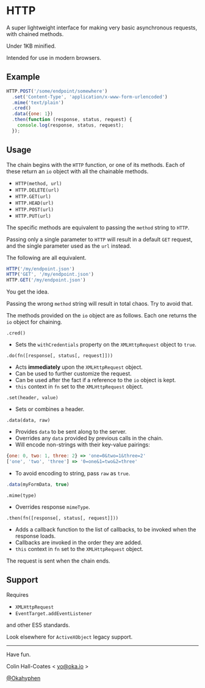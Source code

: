 # HTTP

A super lightweight interface for making very basic asynchronous requests, with chained methods.

Under 1KB minified.

Intended for use in modern browsers.

## Example

```JavaScript
HTTP.POST('/some/endpoint/somewhere')
  .set('Content-Type', 'application/x-www-form-urlencoded')
  .mime('text/plain')
  .cred()
  .data({one: 1})
  .then(function (response, status, request) {
    console.log(response, status, request);
  });
```

## Usage

The chain begins with the `HTTP` function, or one of its methods. Each of these return an `io` object with all the chainable methods.

- `HTTP(method, url)`
- `HTTP.DELETE(url)`
- `HTTP.GET(url)`
- `HTTP.HEAD(url)`
- `HTTP.POST(url)`
- `HTTP.PUT(url)`

The specific methods are equivalent to passing the `method` string to `HTTP`.

Passing only a single parameter  to `HTTP` will result in a default `GET` request, and the single parameter used as the `url` instead.

The following are all equivalent.

```JavaScript
HTTP('/my/endpoint.json')
HTTP('GET', '/my/endpoint.json')
HTTP.GET('/my/endpoint.json')
```

You get the idea.

Passing the wrong `method` string will result in total chaos. Try to avoid that.

The methods provided on the `io` object are as follows. Each one returns the `io` object for chaining.

`.cred()`

- Sets the `withCredentials` property on the `XMLHttpRequest` object to `true`.

`.do(fn([response[, status[, request]]))`

- Acts __immediately__ upon the `XMLHttpRequest` object.
- Can be used to further customize the request.
- Can be used after the fact if a reference to the `io` object is kept.
- `this` context in `fn` set to the `XMLHttpRequest` object.

`.set(header, value)`

-  Sets or combines a header.

`.data(data, raw)`

- Provides `data` to be sent along to the server.
- Overrides any `data` provided by previous calls in the chain.
- Will encode non-strings with their key-value pairings:
```JavaScript
{one: 0, two: 1, three: 2} => 'one=0&two=1&three=2'
['one', 'two', 'three'] => '0=one&1=two&2=three'
```
- To avoid encoding to string, pass `raw` as `true`.
```JavaScript
.data(myFormData, true)
```

`.mime(type)`

- Overrides response `mimeType`.

`.then(fn([response[, status[, request]]))`
- Adds a callback function to the list of callbacks, to be invoked when the response loads.
- Callbacks are invoked in the order they are added.
- `this` context in `fn` set to the `XMLHttpRequest` object.


The request is sent when the chain ends.

## Support

Requires

- `XMLHttpRequest`
- `EventTarget.addEventListener`

and other ES5 standards.

Look elsewhere for `ActiveXObject` legacy support.

---

Have fun.

Colin Hall-Coates < [yo@oka.io](mailto:yo@oka.io) >

[@Okahyphen](https://twitter.com/Okahyphen)
